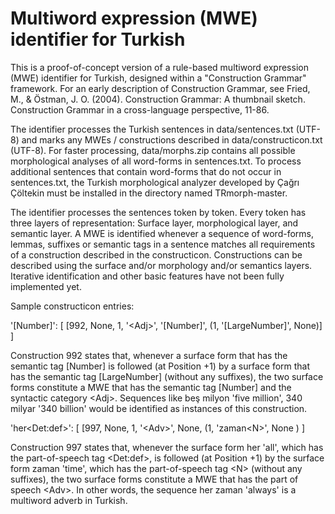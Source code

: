 # Multiword expression (MWE) identifier for Turkish

This is a proof-of-concept version of a rule-based multiword expression (MWE) identifier for Turkish, designed within a "Construction Grammar" framework. For an early description of Construction Grammar, see Fried, M., & Östman, J. O. (2004). Construction Grammar: A thumbnail sketch. Construction Grammar in a cross-language perspective, 11-86.

The identifier processes the Turkish sentences in data/sentences.txt (UTF-8) and marks any MWEs / constructions described in data/constructicon.txt (UTF-8). For faster processing, data/morphs.zip contains all possible morphological analyses of all word-forms in sentences.txt. To process additional sentences that contain word-forms that do not occur in sentences.txt, the Turkish morphological analyzer developed by Çağrı Çöltekin must be installed in the directory named TRmorph-master.

The identifier processes the sentences token by token. Every token has three layers of representation: Surface layer, morphological layer, and semantic layer. A MWE is identified whenever a sequence of word-forms, lemmas, suffixes or semantic tags in a sentence matches all requirements of a construction described in the constructicon. Constructions can be described using the surface and/or morphology and/or semantics layers. Iterative identification and other basic features have not been fully implemented yet.  

Sample constructicon entries:

'[Number]':
    [
        [992, None, 1, '\<Adj\>', '[Number]', (1, '[LargeNumber]', None)]
    ]
    
Construction 992 states that, whenever a surface form that has the semantic tag [Number] is followed (at Position +1) by a surface form that has the semantic tag [LargeNumber] (without any suffixes), the two surface forms constitute a MWE that has the semantic tag [Number] and the syntactic category \<Adj\>. Sequences like beş milyon 'five million', 340 milyar '340 billion' would be identified as instances of this construction.

'her\<Det:def\>':
    [
        [997, None, 1, '\<Adv\>', None, (1, 'zaman\<N\>', None )
    ]
    
Construction 997 states that, whenever the surface form her 'all', which has the part-of-speech tag \<Det:def\>, is followed (at Position +1) by the surface form zaman 'time', which has the part-of-speech tag \<N\> (without any suffixes), the two surface forms constitute a MWE that has the part of speech \<Adv\>. In other words, the sequence her zaman 'always' is a multiword adverb in Turkish.






